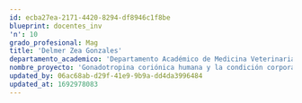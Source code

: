 ```yaml
---
id: ecba27ea-2171-4420-8294-df8946c1f8be
blueprint: docentes_inv
'n': 10
grado_profesional: Mag
title: 'Delmer Zea Gonzales'
departamento_academico: 'Departamento Académico de Medicina Veterinaria y Zootecnia'
nombre_proyecto: 'Gonadotropina coriónica humana y la condición corporal en la maduración In vitro de ovocitos de vacas criollas para la preservación de la biodiversidad ganadera'
updated_by: 06ac68ab-d29f-41e9-9b9a-dd4da3996484
updated_at: 1692978083
---
```

